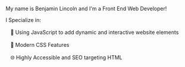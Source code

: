 My name is Benjamin Lincoln and I'm a Front End Web Developer!

I Specialize in:

ㅤ🤖 Using JavaScript to add dynamic and interactive website elements

ㅤ🎨 Modern CSS Features

ㅤ🌐 Highly Accessible and SEO targeting HTML
